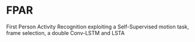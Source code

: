 # FPAR
First Person Activity Recognition exploiting a Self-Supervised motion task, frame selection, a double Conv-LSTM and LSTA
